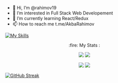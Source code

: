 - 👋 Hi, I’m @rahimov19
- 👀 I’m interested in Full Stack Web Developement
- 🌱 I’m currently learning React/Redux
- 📫 How to reach me t.me/AkbaRahimov

<!---
rahimov19/rahimov19 is a ✨ special ✨ repository because its `README.md` (this file) appears on your GitHub profile.
You can click the Preview link to take a look at your changes.
--->
[![My Skills](https://skillicons.dev/icons?i=html,md,css,nodejs,bootstrap,ts,react,redux,git,github,bash,vscode&perline=16)](https://skillicons.dev)
<p align="center">:fire: My Stats :</p>
<div id="stats" align="center">
  
  
![](https://raw.githubusercontent.com/rahimov19/github-stats/master/generated/overview.svg#gh-dark-mode-only)
![](https://raw.githubusercontent.com/rahimov19/github-stats/master/generated/overview.svg#gh-light-mode-only)
  
  
  </div>
  
  
<div id="stats" align="center">
  
  
![](https://raw.githubusercontent.com/rahimov19/github-stats/master/generated/languages.svg#gh-dark-mode-only)
![](https://raw.githubusercontent.com/rahimov19/github-stats/master/generated/languages.svg#gh-light-mode-only)
  
  
  </div>
  <div>
  
  
[![GitHub Streak](https://streak-stats.demolab.com?user=rahimov19&theme=dark)](https://git.io/streak-stats)
  
  
</div>
